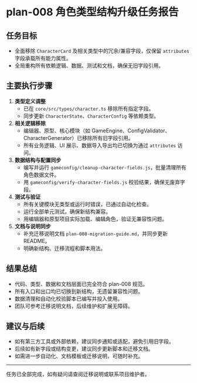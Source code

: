 # plan-008 角色类型结构升级任务报告

## 任务目标
- 全面移除 `CharacterCard` 及相关类型中的冗余/兼容字段，仅保留 `attributes` 字段承载所有能力属性。
- 全局重构所有依赖逻辑、数据、测试和文档，确保无旧字段引用。

## 主要执行步骤
1. **类型定义调整**
   - 已在 `core/src/types/character.ts` 移除所有指定字段。
   - 同步更新 `CharacterState`、`CharacterConfig` 等依赖类型。
2. **相关逻辑移除**
   - 编辑器、原型、核心模块（如 GameEngine、ConfigValidator、CharacterGenerator）已移除所有旧字段引用。
   - 所有业务逻辑、UI 展示、数据导入导出均已切换为通过 `attributes` 访问。
3. **数据结构与配置同步**
   - 编写并运行 `gameconfig/cleanup-character-fields.js`，批量清理所有角色数据文件。
   - 用 `gameconfig/verify-character-fields.js` 校验结果，确保无废弃字段。
4. **测试与验证**
   - 所有关键模块无类型或运行时错误，已通过自动化检查。
   - 运行全部单元测试，确保新结构兼容。
   - 用编辑器和原型项目实际加载、编辑角色，验证无兼容性问题。
5. **文档与说明同步**
   - 补充迁移说明文档 `plan-008-migration-guide.md`，并同步更新 README。
   - 明确新结构、迁移流程和脚本用法。

## 结果总结
- 代码、类型、数据和文档层面已完全符合 plan-008 规范。
- 所有入口和出口均已切换到新结构，无遗留兼容性问题。
- 数据清理和自动化校验脚本已编写并投入使用。
- 团队可参考迁移说明文档，后续维护和扩展无障碍。

## 建议与后续
- 如有第三方工具或外部依赖，建议同步通知或适配，避免引用旧字段。
- 后续如有新字段或结构变更，建议同步更新脚本和迁移文档。
- 如需进一步自动化、文档模板或迁移说明，可随时补充。

---
任务已全部完成，如有疑问请查阅迁移说明或联系项目维护者。
